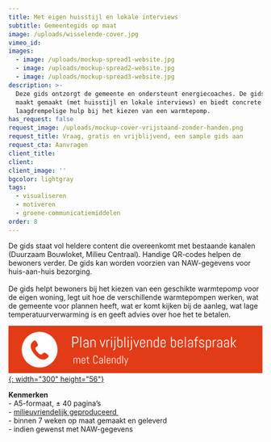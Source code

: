 ```yaml
---
title: Met eigen huisstijl en lokale interviews
subtitle: Gemeentegids op maat
image: /uploads/wisselende-cover.jpg
vimeo_id:
images:
  - image: /uploads/mockup-spread1-website.jpg
  - image: /uploads/mockup-spread2-website.jpg
  - image: /uploads/mockup-spread3-website.jpg
description: >-
  Deze gids ontzorgt de gemeente en ondersteunt energiecoaches. De gids wordt op
  maakt gemaakt (met huisstijl en lokale interviews) en biedt concrete en
  laagdrempelige hulp bij het kiezen van een warmtepomp. 
has_request: false
request_image: /uploads/mockup-cover-vrijstaand-zonder-handen.png
request_title: Vraag, gratis en vrijblijvend, een sample gids aan
request_cta: Aanvragen
client_title:
client:
client_image: ''
bgcolor: lightgray
tags:
  - visualiseren
  - motiveren
  - groene-communicatiemiddelen
order: 8
---
```

De gids staat vol heldere content die overeenkomt met bestaande kanalen (Duurzaam Bouwloket, Milieu Centraal). Handige QR-codes helpen de bewoners verder. De gids kan worden voorzien van NAW-gegevens voor huis-aan-huis bezorging. <br><br>De gids helpt bewoners bij het kiezen van een geschikte warmtepomp voor de eigen woning, legt uit hoe de verschillende warmtepompen werken, wat de gemeente voor plannen heeft, wat er komt kijken bij de aanleg, wat lage temperatuurverwarming is en geeft advies over hoe het te betalen.

[​​​​​​![](/uploads/knoppen-32-3.svg){: width="300" height="56"}](https://calendly.com/frisseplannen/kennismaking-en-vragen)

**Kenmerken**<br>\- A5-formaat, ± 40 pagina’s<br>\- [milieuvriendelijk geproduceerd&nbsp;](https://frisseplannen.nl/blogs/certificeringen/)<br>\- binnen 7 weken op maat gemaakt en geleverd<br>\- indien gewenst met NAW-gegevens<br>